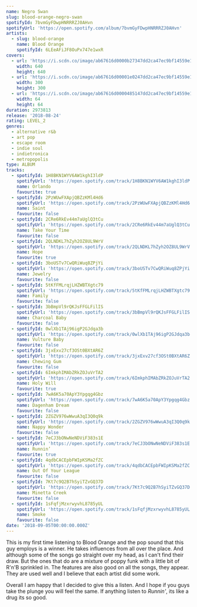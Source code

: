 ```yaml
---
name: Negro Swan
slug: blood-orange-negro-swan
spotifyId: 7bvmGyFDwpHNRRRZJ0AHvn
spotifyUrl: 'https://open.spotify.com/album/7bvmGyFDwpHNRRRZJ0AHvn'
artists:
  - slug: blood-orange
    name: Blood Orange
    spotifyId: 6LEeAFiJF8OuPx747e1wxR
covers:
  - url: 'https://i.scdn.co/image/ab67616d0000b27347dd2ca47ec9bf14559e17c6'
    width: 640
    height: 640
  - url: 'https://i.scdn.co/image/ab67616d00001e0247dd2ca47ec9bf14559e17c6'
    width: 300
    height: 300
  - url: 'https://i.scdn.co/image/ab67616d0000485147dd2ca47ec9bf14559e17c6'
    width: 64
    height: 64
duration: 2973813
release: '2018-08-24'
rating: LEVEL_2
genres:
  - alternative r&b
  - art pop
  - escape room
  - indie soul
  - indietronica
  - metropopolis
type: ALBUM
tracks:
  - spotifyId: 1H8BKN1WYV6AW1kghI3ldP
    spotifyUrl: 'https://open.spotify.com/track/1H8BKN1WYV6AW1kghI3ldP'
    name: Orlando
    favourite: true
  - spotifyId: 2PzWUwFXApjQBZzKMl4Hd6
    spotifyUrl: 'https://open.spotify.com/track/2PzWUwFXApjQBZzKMl4Hd6'
    name: Saint
    favourite: false
  - spotifyId: 2CRe6RkEv44m7aUglQ3tCu
    spotifyUrl: 'https://open.spotify.com/track/2CRe6RkEv44m7aUglQ3tCu'
    name: Take Your Time
    favourite: false
  - spotifyId: 2QLNDKL7hZyh2OZ8UL9WrV
    spotifyUrl: 'https://open.spotify.com/track/2QLNDKL7hZyh2OZ8UL9WrV'
    name: Hope
    favourite: true
  - spotifyId: 3boUSTv7CwQRiWuq8ZPjYi
    spotifyUrl: 'https://open.spotify.com/track/3boUSTv7CwQRiWuq8ZPjYi'
    name: Jewelry
    favourite: false
  - spotifyId: 5tKfFMLrqjLHZWBTXgtc79
    spotifyUrl: 'https://open.spotify.com/track/5tKfFMLrqjLHZWBTXgtc79'
    name: Family
    favourite: false
  - spotifyId: 3bBmpVl9rQKJsFFGLFilIS
    spotifyUrl: 'https://open.spotify.com/track/3bBmpVl9rQKJsFFGLFilIS'
    name: Charcoal Baby
    favourite: false
  - spotifyId: 0wlXb1TAj96igP2GJdqa3b
    spotifyUrl: 'https://open.spotify.com/track/0wlXb1TAj96igP2GJdqa3b'
    name: Vulture Baby
    favourite: false
  - spotifyId: 3jxExv27cf3OSt0BXtAR6Z
    spotifyUrl: 'https://open.spotify.com/track/3jxExv27cf3OSt0BXtAR6Z'
    name: Chewing Gum
    favourite: false
  - spotifyId: 6ImkphIMAbZRkZOJuVrTA2
    spotifyUrl: 'https://open.spotify.com/track/6ImkphIMAbZRkZOJuVrTA2'
    name: Holy Will
    favourite: true
  - spotifyId: 7wA6K5a70ApY3Ypgqg4Gbz
    spotifyUrl: 'https://open.spotify.com/track/7wA6K5a70ApY3Ypgqg4Gbz'
    name: Dagenham Dream
    favourite: false
  - spotifyId: 2ZGZV976wWwuA3qI3Q0q9k
    spotifyUrl: 'https://open.spotify.com/track/2ZGZV976wWwuA3qI3Q0q9k'
    name: Nappy Wonder
    favourite: false
  - spotifyId: 7eCJ3bONwNeNDViF383s1E
    spotifyUrl: 'https://open.spotify.com/track/7eCJ3bONwNeNDViF383s1E'
    name: Runnin’
    favourite: true
  - spotifyId: 4qdbCACEpbFWIpKSMa2fZC
    spotifyUrl: 'https://open.spotify.com/track/4qdbCACEpbFWIpKSMa2fZC'
    name: Out Of Your League
    favourite: false
  - spotifyId: 7Kt7c9Q2B7hSyiTZvGQ37D
    spotifyUrl: 'https://open.spotify.com/track/7Kt7c9Q2B7hSyiTZvGQ37D'
    name: Minetta Creek
    favourite: false
  - spotifyId: 1sFqfjMzxrwyvhL8785yUL
    spotifyUrl: 'https://open.spotify.com/track/1sFqfjMzxrwyvhL8785yUL'
    name: Smoke
    favourite: false
date: '2018-09-05T00:00:00.000Z'
---
```

This is my first time listening to Blood Orange and the pop sound that this guy employs
is a winner. He takes influences from all over the place. And although some of the songs
go straight over my head, as I can't find their draw. But the ones that do are a mixture
of poppy funk with a little bit of R'n'B sprinkled in. The features are also good on all
the songs, they appear. They are used well and I believe that each artist did some work.

Overall I am happy that I decided to give this a listen. And I hope if you guys take the
plunge you will feel the same. If anything listen to *Runnin'*, its like a drug its so good.
